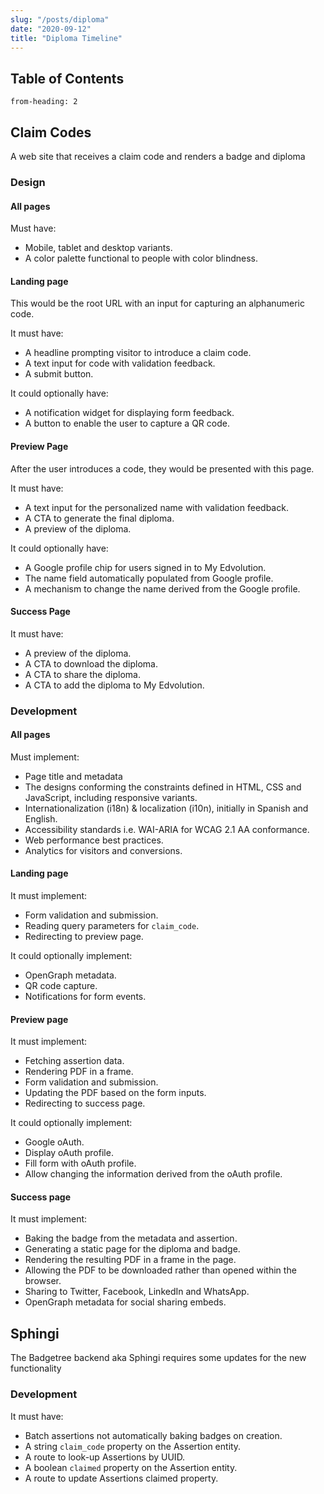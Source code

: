 ```yaml
---
slug: "/posts/diploma"
date: "2020-09-12"
title: "Diploma Timeline"
---
```


## Table of Contents
```toc
from-heading: 2
```

## Claim Codes

A web site that receives a claim code and renders a badge and diploma

### Design

#### All pages

Must have:
- Mobile, tablet and desktop variants.
- A color palette functional to people with color blindness.

#### Landing page

This would be the root URL with an input for capturing an alphanumeric code.

It must have:
- A headline prompting visitor to introduce a claim code.
- A text input for code with validation feedback.
- A submit button.

It could optionally have:
- A notification widget for displaying form feedback.
- A button to enable the user to capture a QR code.

#### Preview Page

After the user introduces a code, they would be presented with this page.

It must have:
- A text input for the personalized name with validation feedback.
- A CTA to generate the final diploma.
- A preview of the diploma.

It could optionally have:
- A Google profile chip for users signed in to My Edvolution.
- The name field automatically populated from Google profile.
- A mechanism to change the name derived from the Google profile.

#### Success Page

It must have:
- A preview of the diploma.
- A CTA to download the diploma.
- A CTA to share the diploma.
- A CTA to add the diploma to My Edvolution.

### Development

#### All pages

Must implement:
- Page title and metadata
- The designs conforming the constraints defined in HTML, CSS and JavaScript, including responsive variants.
- Internationalization (i18n) & localization (i10n), initially in Spanish and English.
- Accessibility standards i.e. WAI-ARIA for WCAG 2.1 AA conformance.
- Web performance best practices.
- Analytics for visitors and conversions.

#### Landing page

It must implement:
- Form validation and submission.
- Reading query parameters for `claim_code`.
- Redirecting to preview page.

It could optionally implement:
- OpenGraph metadata.
- QR code capture.
- Notifications for form events.

#### Preview page

It must implement:
- Fetching assertion data.
- Rendering PDF in a frame.
- Form validation and submission.
- Updating the PDF based on the form inputs.
- Redirecting to success page.

It could optionally implement:
- Google oAuth.
- Display oAuth profile.
- Fill form with oAuth profile.
- Allow changing the information derived from the oAuth profile.

#### Success page

It must implement:
- Baking the badge from the metadata and assertion.
- Generating a static page for the diploma and badge.
- Rendering the resulting PDF in a frame in the page.
- Allowing the PDF to be downloaded rather than opened within the browser.
- Sharing to Twitter, Facebook, LinkedIn and WhatsApp.
- OpenGraph metadata for social sharing embeds.

## Sphingi

The Badgetree backend aka Sphingi requires some updates for the new functionality

### Development

It must have:
- Batch assertions not automatically baking badges on creation.
- A string `claim_code` property on the Assertion entity.
- A route to look-up Assertions by UUID.
- A boolean `claimed` property on the Assertion entity.
- A route to update Assertions claimed property.
